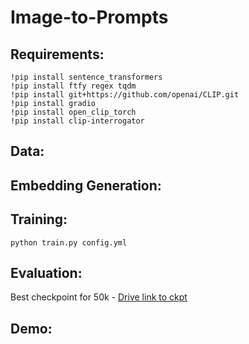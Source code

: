 # Image-to-Prompts

## Requirements:
```
!pip install sentence_transformers
!pip install ftfy regex tqdm
!pip install git+https://github.com/openai/CLIP.git
!pip install gradio
!pip install open_clip_torch
!pip install clip-interrogator
```

## Data:

## Embedding Generation:

## Training:
```
python train.py config.yml
```

## Evaluation:

Best checkpoint for 50k - [Drive link to ckpt](https://drive.google.com/file/d/17l8Fsh2VTwJH0HrprU3GtjFtd8maSZ37/view?usp=share_link)
## Demo:

